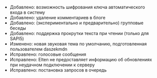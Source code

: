 - Добавлено: возможность шифрования ключа автоматического входа в систему
- Добавлено: удаление комментариев в блоге
- Добавлено: (экспериментально и предварительно) групповые беседы
- Добавлено: поддержка прокрутки текста при чтении (только для SAPI5)
- Изменено: новая звуковая тема по умолчанию, подготовленная пользователем daszekmdn
- Исправлено: голосовые сообщения
- Исправлено: Elten не предоставляет информацию об обновлениях при неудачном подключении к серверу
- Исправлено: постановка запросов в очередь